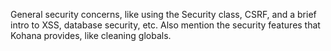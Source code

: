 General security concerns, like using the Security class, CSRF, and a brief intro to XSS, database security, etc.  Also mention the security features that Kohana provides, like cleaning globals.
